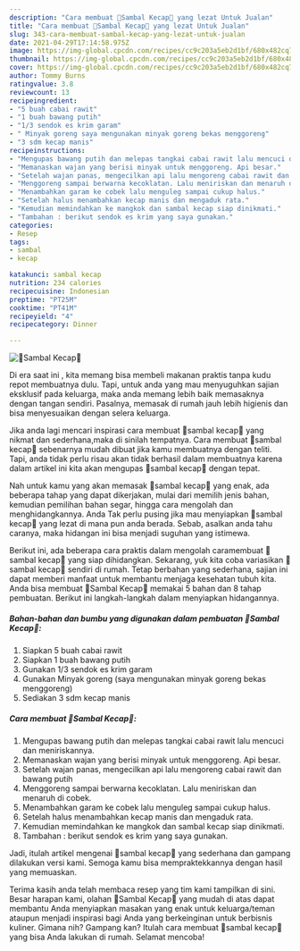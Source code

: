 ```yaml
---
description: "Cara membuat 🌷Sambal Kecap🌷 yang lezat Untuk Jualan"
title: "Cara membuat 🌷Sambal Kecap🌷 yang lezat Untuk Jualan"
slug: 343-cara-membuat-sambal-kecap-yang-lezat-untuk-jualan
date: 2021-04-29T17:14:58.975Z
image: https://img-global.cpcdn.com/recipes/cc9c203a5eb2d1bf/680x482cq70/🌷sambal-kecap🌷-foto-resep-utama.jpg
thumbnail: https://img-global.cpcdn.com/recipes/cc9c203a5eb2d1bf/680x482cq70/🌷sambal-kecap🌷-foto-resep-utama.jpg
cover: https://img-global.cpcdn.com/recipes/cc9c203a5eb2d1bf/680x482cq70/🌷sambal-kecap🌷-foto-resep-utama.jpg
author: Tommy Burns
ratingvalue: 3.8
reviewcount: 13
recipeingredient:
- "5 buah cabai rawit"
- "1 buah bawang putih"
- "1/3 sendok es krim garam"
- " Minyak goreng saya mengunakan minyak goreng bekas menggoreng"
- "3 sdm kecap manis"
recipeinstructions:
- "Mengupas bawang putih dan melepas tangkai cabai rawit lalu mencuci dan meniriskannya."
- "Memanaskan wajan yang berisi minyak untuk menggoreng. Api besar."
- "Setelah wajan panas, mengecilkan api lalu mengoreng cabai rawit dan bawang putih"
- "Menggoreng sampai berwarna kecoklatan. Lalu meniriskan dan menaruh di cobek."
- "Menambahkan garam ke cobek lalu menguleg sampai cukup halus."
- "Setelah halus menambahkan kecap manis dan mengaduk rata."
- "Kemudian memindahkan ke mangkok dan sambal kecap siap dinikmati."
- "Tambahan : berikut sendok es krim yang saya gunakan."
categories:
- Resep
tags:
- sambal
- kecap

katakunci: sambal kecap 
nutrition: 234 calories
recipecuisine: Indonesian
preptime: "PT25M"
cooktime: "PT41M"
recipeyield: "4"
recipecategory: Dinner

---
```



![🌷Sambal Kecap🌷](https://img-global.cpcdn.com/recipes/cc9c203a5eb2d1bf/680x482cq70/🌷sambal-kecap🌷-foto-resep-utama.jpg)

Di era  saat ini , kita memang bisa membeli makanan praktis tanpa kudu repot membuatnya dulu. Tapi, untuk anda yang mau menyuguhkan sajian eksklusif pada keluarga, maka anda memang lebih baik memasaknya dengan tangan sendiri. Pasalnya, memasak di rumah jauh lebih higienis dan bisa menyesuaikan dengan selera keluarga.

Jika anda lagi mencari inspirasi cara membuat 🌷sambal kecap🌷 yang nikmat dan sederhana,maka di sinilah tempatnya. Cara membuat 🌷sambal kecap🌷  sebenarnya mudah dibuat jika kamu membuatnya dengan teliti. Tapi, anda tidak perlu risau akan tidak berhasil dalam membuatnya 
karena dalam artikel ini kita akan mengupas 🌷sambal kecap🌷 dengan tepat.  



Nah untuk kamu yang akan memasak 🌷sambal kecap🌷 yang enak, ada beberapa tahap yang dapat dikerjakan, mulai dari memilih jenis bahan, kemudian pemilihan bahan segar, hingga cara mengolah dan menghidangkannya. Anda Tak perlu pusing jika mau menyiapkan 🌷sambal kecap🌷 yang lezat di mana pun anda berada. Sebab, asalkan anda  tahu caranya, maka hidangan ini bisa menjadi suguhan yang istimewa.

Berikut ini, ada beberapa cara praktis  dalam mengolah caramembuat 🌷sambal kecap🌷 yang siap dihidangkan. Sekarang, yuk kita coba variasikan 🌷sambal kecap🌷 sendiri di rumah. Tetap berbahan yang sederhana, sajian ini dapat memberi manfaat untuk membantu menjaga kesehatan tubuh kita. Anda bisa membuat 🌷Sambal Kecap🌷 memakai 5 bahan dan 8 tahap pembuatan. Berikut ini langkah-langkah dalam menyiapkan hidangannya.

<!--inarticleads1-->

##### Bahan-bahan dan bumbu yang digunakan dalam pembuatan 🌷Sambal Kecap🌷:

1. Siapkan 5 buah cabai rawit
1. Siapkan 1 buah bawang putih
1. Gunakan 1/3 sendok es krim garam
1. Gunakan  Minyak goreng (saya mengunakan minyak goreng bekas menggoreng)
1. Sediakan 3 sdm kecap manis




<!--inarticleads2-->

##### Cara membuat 🌷Sambal Kecap🌷:

1. Mengupas bawang putih dan melepas tangkai cabai rawit lalu mencuci dan meniriskannya.
1. Memanaskan wajan yang berisi minyak untuk menggoreng. Api besar.
1. Setelah wajan panas, mengecilkan api lalu mengoreng cabai rawit dan bawang putih
1. Menggoreng sampai berwarna kecoklatan. Lalu meniriskan dan menaruh di cobek.
1. Menambahkan garam ke cobek lalu menguleg sampai cukup halus.
1. Setelah halus menambahkan kecap manis dan mengaduk rata.
1. Kemudian memindahkan ke mangkok dan sambal kecap siap dinikmati.
1. Tambahan : berikut sendok es krim yang saya gunakan.




Jadi, itulah artikel mengenai  🌷sambal kecap🌷  yang sederhana dan gampang dilakukan versi kami. Semoga kamu bisa mempraktekkannya dengan hasil yang memuaskan. 

Terima kasih anda telah membaca resep yang tim kami tampilkan di sini. Besar harapan kami, olahan  🌷Sambal Kecap🌷 yang mudah di atas dapat membantu Anda menyiapkan masakan yang enak untuk keluarga/teman ataupun menjadi inspirasi bagi Anda yang berkeinginan untuk berbisnis kuliner. Gimana nih? Gampang kan? Itulah cara membuat 🌷sambal kecap🌷 yang bisa Anda lakukan di rumah. Selamat mencoba!

